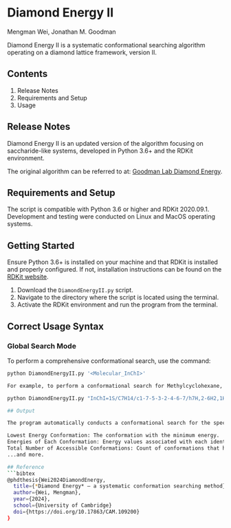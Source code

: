 # Diamond Energy II

Mengman Wei, Jonathan M. Goodman

Diamond Energy II is a systematic conformational searching algorithm operating on a diamond lattice framework, version II.

## Contents
1. Release Notes
2. Requirements and Setup
3. Usage

## Release Notes

Diamond Energy II is an updated version of the algorithm focusing on saccharide-like systems, developed in Python 3.6+ and the RDKit environment.

The original algorithm can be referred to at: [Goodman Lab Diamond Energy](https://github.com/Goodman-lab/Diamond_energy).

## Requirements and Setup

The script is compatible with Python 3.6 or higher and RDKit 2020.09.1. Development and testing were conducted on Linux and MacOS operating systems.

## Getting Started

Ensure Python 3.6+ is installed on your machine and that RDKit is installed and properly configured. If not, installation instructions can be found on the [RDKit website](https://www.rdkit.org/docs/Install.html).

1. Download the `DiamondEnergyII.py` script.
2. Navigate to the directory where the script is located using the terminal.
3. Activate the RDKit environment and run the program from the terminal.

## Correct Usage Syntax

### Global Search Mode

To perform a comprehensive conformational search, use the command:

```bash
python DiamondEnergyII.py '<Molecular_InChI>'

For example, to perform a conformational search for Methylcyclohexane, use the following command:

python DiamondEnergyII.py "InChI=1S/C7H14/c1-7-5-3-2-4-6-7/h7H,2-6H2,1H3"

## Output

The program automatically conducts a conformational search for the specified molecule, such as Methylcyclohexane in the provided example. The terminal will display various details about the search process and its results. The output may include, but is not limited to:

Lowest Energy Conformation: The conformation with the minimum energy.
Energies of Each Conformation: Energy values associated with each identified conformation.
Total Number of Accessible Conformations: Count of conformations that have accessible energy levels.
...and more.

## Reference
```bibtex
@phdthesis{Wei2024DiamondEnergy,
  title={*Diamond Energy* – a systematic conformation searching method},
  author={Wei, Mengman},
  year={2024},
  school={University of Cambridge}
  doi={https://doi.org/10.17863/CAM.109200}
}
